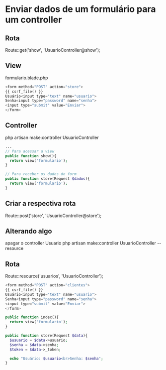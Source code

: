 # Enviar dados de um formulário para um controller

## Rota

Route::get('show', 'UsuarioController@show');

## View
formulario.blade.php
```php
<form method="POST" action="store">
{{ csrf_file() }}
Usuário<input type="text" name="usuario">
Senha<input type="password" name="senha">
<input type="submit" value="Enviar">
</form>
```

## Controller
php artisan make:controller UsuarioController
```php
...
// Para acessar a view
public function show(){
  return view('formulario');
}

// Para receber os dados do form
public function store(Request $dados){
  return view('formulario');
}
```
## Criar a respectiva rota
Route::post('store', 'UsuarioController@store');

## Alterando algo
apagar o controller Usuario
php artisan make:controller UsuarioController --resource

## Rota
Route::resource('usuarios', 'UsuarioController');
```php
<form method="POST" action="clientes">
{{ csrf_file() }}
Usuário<input type="text" name="usuario">
Senha<input type="password" name="senha">
<input type="submit" value="Enviar">
</form>

public function index(){
  return view('formulario');
}

public function store(Request $data){
  $usuario = $data->usuario;
  $senha = $data->senha;
  $token = $data->_token;

  echo "Usuário: $usuario<br>Senha: $senha";
}
```


